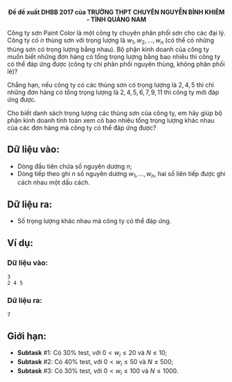 **<center>Đề đề xuất DHBB 2017 của TRƯỜNG THPT CHUYÊN NGUYỄN BỈNH KHIÊM - TỈNH QUẢNG NAM</center>**

Công ty sơn Paint Color là một công ty chuyên phân phối sơn cho các đại lý. Công ty có $n$ thùng sơn với trọng lượng là $w_1, w_2, …, w_n$ (có thể có những thùng sơn có trọng lượng bằng nhau). Bộ phận kinh doanh của công ty muốn biết những đơn hàng có tổng trọng lượng bằng bao nhiêu thì công ty có thể đáp ứng được (công ty chỉ phân phối nguyên thùng, không phân phối lẻ)?

Chẳng hạn, nếu công ty có các thùng sơn có trọng lượng là $2, 4, 5$ thì chỉ những đơn hàng có tổng trọng lượng là $2, 4, 5, 6, 7, 9, 11$ thì công ty mới đáp ứng được.

Cho biết danh sách trọng lượng các thùng sơn của công ty, em hãy giúp bộ phận kinh doanh tính toán xem có bao nhiêu tổng trọng lượng khác nhau của các đơn hàng mà công ty có thể đáp ứng được?

## Dữ liệu vào:
- Dòng đầu tiên chứa số nguyên dương $n$;
- Dòng tiếp theo ghi $n$ số nguyên dương $w_1, …, w_n$, hai số liên tiếp được ghi cách nhau một dấu cách.

## Dữ liệu ra:
- Số trọng lượng khác nhau mà công ty có thể đáp ứng.

## Ví dụ:
### Dữ liệu vào:
```
3
2 4 5
```

### Dữ liệu ra:
```
7
```

## Giới hạn:
- **Subtask** $\#1$: Có $30\%$ test, với $0<w_i \le 20$ và $N\le 10$;
- **Subtask** $\#2$:	Có $40\%$ test, với $0<w_i \le 50$ và $N\le 500$;
- **Subtask** $\#3$:	Có $30\%$ test, với $0<w_i \le 100$ và $N\le 1000$.